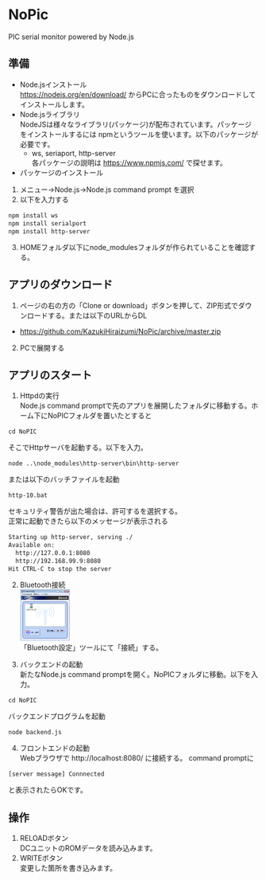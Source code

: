 # NoPic  

PIC serial monitor powered by Node.js

## 準備  
- Node.jsインストール  
 https://nodejs.org/en/download/ からPCに合ったものをダウンロードしてインストールします。  
- Node.jsライブラリ  
 NodeJSは様々なライブラリ(パッケージ)が配布されています。パッケージをインストールするには
npmというツールを使います。以下のパッケージが必要です。  
  - ws, seriaport, http-server  
各パッケージの説明は https://www.npmjs.com/ で探せます。  
- パッケージのインストール  
1. メニュー&rarr;Node.js&rarr;Node.js command prompt を選択  
2. 以下を入力する  
~~~
npm install ws
npm install serialport
npm install http-server
~~~
3. HOMEフォルダ以下にnode_modulesフォルダが作られていることを確認する。  

## アプリのダウンロード  
1. ページの右の方の「Clone or download」ボタンを押して、ZIP形式でダウンロードする。または以下のURLからDL  
  - https://github.com/KazukiHiraizumi/NoPic/archive/master.zip
2. PCで展開する  

## アプリのスタート  
1. Httpdの実行  
Node.js command promptで先のアプリを展開したフォルダに移動する。ホーム下にNoPICフォルダを置いたとすると
~~~
cd NoPIC
~~~
そこでHttpサーバを起動する。以下を入力。
~~~
node ..\node_modules\http-server\bin\http-server
~~~
または以下のバッチファイルを起動
~~~
http-10.bat
~~~
セキュリティ警告が出た場合は、許可するを選択する。  
正常に起動できたら以下のメッセージが表示される  
~~~
Starting up http-server, serving ./
Available on:
  http://127.0.0.1:8080
  http://192.168.99.9:8080
Hit CTRL-C to stop the server
~~~
2. Bluetooth接続  
<img src="blueman.png" style="width:100px;" /><br clear="all">
「Bluetooth設定」ツールにて「接続」する。

3. バックエンドの起動  
新たなNode.js command promptを開く。NoPICフォルダに移動。以下を入力。
~~~
cd NoPIC
~~~
バックエンドプログラムを起動
~~~
node backend.js
~~~
4. フロントエンドの起動  
Webブラウザで http://localhost:8080/ に接続する。  command promptに
~~~
[server message] Connnected
~~~
と表示されたらOKです。

## 操作
1. RELOADボタン  
DCユニットのROMデータを読み込みます。
2. WRITEボタン  
変更した箇所を書き込みます。
